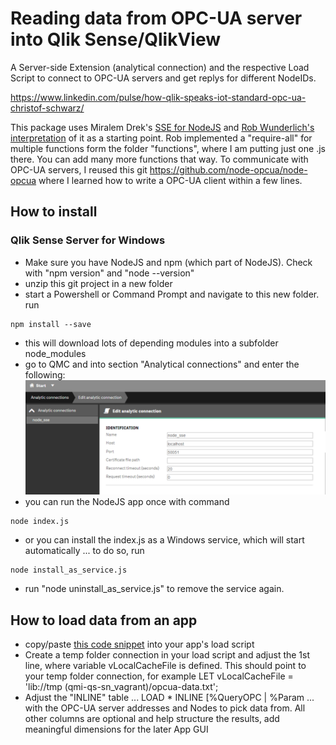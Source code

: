 # Reading data from OPC-UA server into Qlik Sense/QlikView

A Server-side Extension (analytical connection) and the respective Load Script to connect to OPC-UA servers and get replys for different NodeIDs.

https://www.linkedin.com/pulse/how-qlik-speaks-iot-standard-opc-ua-christof-schwarz/

This package uses Miralem Drek's <a href="https://github.com/miralemd/qlik-sse">SSE for NodeJS</a> and <a href="https://github.com/RobWunderlich/qcb-qlik-sse">Rob Wunderlich's interpretation</a> of it as a starting point. Rob implemented a "require-all" for multiple functions form the folder "functions", where I am putting just one .js there. You can add many more functions that way. 
To communicate with OPC-UA servers, I reused this git https://github.com/node-opcua/node-opcua where I learned how to write a OPC-UA client within a few lines.

## How to install

### Qlik Sense Server for Windows

 * Make sure you have NodeJS and npm (which part of NodeJS). Check with "npm version" and "node --version"
 * unzip this git project in a new folder 
 * start a Powershell or Command Prompt and navigate to this new folder. run
```
npm install --save
```
 * this will download lots of depending modules into a subfolder node_modules
 * go to QMC and into section "Analytical connections" and enter the following: 
 !["screenshot"](https://github.com/ChristofSchwarz/pics/raw/master/2019-12-27%2012_22_03-qmi-qs-sn%20%5BRunning%5D%20-%20Oracle%20VM%20VirtualBox.png)
 * you can run the NodeJS app once with command 
```
node index.js
```
 * or you can install the index.js as a Windows service, which will start automatically ... to do so, run
```
node install_as_service.js
```
 * run "node uninstall_as_service.js" to remove the service again. 
 
## How to load data from an app

 * copy/paste <a href="loadscript.txt">this code snippet</a> into your app's load script
 * Create a temp folder connection in your load script and adjust the 1st line, where variable vLocalCacheFile is defined. This should point to your temp folder connection, for example LET vLocalCacheFile = 'lib://tmp (qmi-qs-sn_vagrant)/opcua-data.txt';
 * Adjust the "INLINE" table ... LOAD * INLINE \[%QueryOPC | %Param ... with the OPC-UA server addresses and Nodes to pick data from. All other columns are optional and help structure the results, add meaningful dimensions for the later App GUI
 
